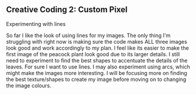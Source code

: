 ## Creative Coding 2: Custom Pixel

Experimenting with lines

So far I like the look of using lines for my images. The only thing I'm struggling with right now is making sure the code makes ALL three images look good and work accordingly to my plan. I feel like its easier to make the first image of the peacock plant look good due to its larger details. I still need to experiment to find the best shapes to accentuate the details of the leaves. For sure I want to use lines. I may also experiment using arcs, which might make the images more interesting. I will be focusing more on finding the best texture/shapes to create my image before moving on to changing the image colours.
